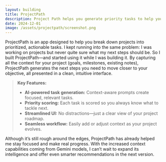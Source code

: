 ```yaml
---
layout: building
title: ProjectPath
description: Project Path helps you generate priority tasks to help you reach your goals.
date: 2024-12-01
image: /assets/projectpath/screenshot.png
---
```


ProjectPath is an app designed to help you break down projects into prioritized, actionable tasks. I kept running into the same problem: I was working on projects but never quite sure what my next steps should be. So I built ProjectPath—and started using it while I was building it. By capturing all the context for your project (goals, milestones, existing notes), ProjectPath generates the next steps you need to move closer to your objective, all presented in a clean, intuitive interface.

> **Key Features:**  
> - **AI-powered task generation:** Context-aware prompts create focused, relevant tasks.  
> - **Priority scoring:** Each task is scored so you always know what to tackle next.  
> - **Streamlined UI:** No distractions—just a clear view of your project roadmap.  
> - **Seamless workflow:** Easily add or adjust context as your project evolves.  

Although it’s still rough around the edges, ProjectPath has already helped me stay focused and make real progress. With the increased context capabilities coming from Gemini models, I can’t wait to expand its intelligence and offer even smarter recommendations in the next version.  
